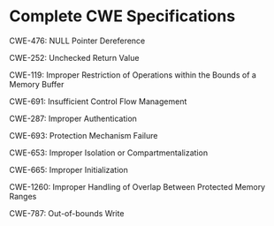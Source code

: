

# Complete CWE Specifications

CWE-476: NULL Pointer Dereference

CWE-252: Unchecked Return Value

CWE-119: Improper Restriction of Operations within the Bounds of a Memory Buffer

CWE-691: Insufficient Control Flow Management

CWE-287: Improper Authentication

CWE-693: Protection Mechanism Failure

CWE-653: Improper Isolation or Compartmentalization

CWE-665: Improper Initialization

CWE-1260: Improper Handling of Overlap Between Protected Memory Ranges

CWE-787: Out-of-bounds Write